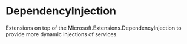 # DependencyInjection
Extensions on top of the Microsoft.Extensions.DependencyInjection to provide more dynamic injections of services.

